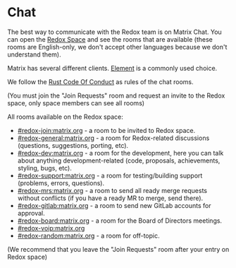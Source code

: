 # Chat

The best way to communicate with the Redox team is on Matrix Chat. You can open the [Redox Space](https://matrix.to/#/#redox:matrix.org) and see the  rooms that are available (these rooms are English-only, we don't accept other languages because we don't understand them).

Matrix has several different clients. [Element](https://element.io/) is a commonly used choice.

We follow the [Rust Code Of Conduct](https://www.rust-lang.org/policies/code-of-conduct) as rules of the chat rooms.

(You must join the "Join Requests" room and request an invite to the Redox space, only space members can see all rooms)

All rooms available on the Redox space:

- [#redox-join:matrix.org](https://matrix.to/#/#redox-join:matrix.org) - a room to be invited to Redox space.
- [#redox-general:matrix.org](https://matrix.to/#/#redox-general:matrix.org) - a room for Redox-related discussions (questions, suggestions, porting, etc).
- [#redox-dev:matrix.org](https://matrix.to/#/#redox-dev:matrix.org) - a room for the development, here you can talk about anything development-related (code, proposals, achievements, styling, bugs, etc).
- [#redox-support:matrix.org](https://matrix.to/#/#redox-support:matrix.org) - a room for testing/building support (problems, errors, questions).
- [#redox-mrs:matrix.org](https://matrix.to/#/#redox-mrs:matrix.org) - a room to send all ready merge requests without conflicts  (if you have a ready MR to merge, send there).
- [#redox-gitlab:matrix.org](https://matrix.to/#/#redox-gitlab:matrix.org) - a room to send new GitLab accounts for approval.
- [#redox-board:matrix.org](https://matrix.to/#/#redox-board:matrix.org) - a room for the Board of Directors meetings.
- [#redox-voip:matrix.org](https://matrix.to/#/#redox-voip:matrix.org)
- [#redox-random:matrix.org](https://matrix.to/#/#redox-random:matrix.org) - a room for off-topic.

(We recommend that you leave the "Join Requests" room after your entry on Redox space)
